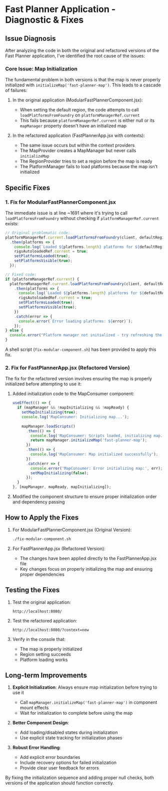 # Fast Planner Application - Diagnostic & Fixes

## Issue Diagnosis

After analyzing the code in both the original and refactored versions of the Fast Planner application, I've identified the root cause of the issues:

### Core Issue: Map Initialization

The fundamental problem in both versions is that the map is never properly initialized with `initializeMap('fast-planner-map')`. This leads to a cascade of failures:

1. In the original application (ModularFastPlannerComponent.jsx):
   - When setting the default region, the code attempts to call `loadPlatformsFromFoundry` on `platformManagerRef.current`
   - This fails because `platformManagerRef.current` is either null or its `mapManager` property doesn't have an initialized map

2. In the refactored application (FastPlannerApp.jsx with contexts):
   - The same issue occurs but within the context providers
   - The MapProvider creates a MapManager but never calls `initializeMap`
   - The RegionProvider tries to set a region before the map is ready
   - The PlatformManager fails to load platforms because the map isn't initialized

## Specific Fixes

### 1. Fix for ModularFastPlannerComponent.jsx

The immediate issue is at line ~1691 where it's trying to call `loadPlatformsFromFoundry` without checking if `platformManagerRef.current` exists:

```javascript
// Original problematic code:
platformManagerRef.current.loadPlatformsFromFoundry(client, defaultRegion.osdkRegion)
  .then(platforms => {
    console.log(`Loaded ${platforms.length} platforms for ${defaultRegion.name}`);
    rigsAutoloadedRef.current = true;
    setPlatformsLoaded(true);
    setPlatformsVisible(true);
  });

// Fixed code:
if (platformManagerRef.current) {
  platformManagerRef.current.loadPlatformsFromFoundry(client, defaultRegion.osdkRegion)
    .then(platforms => {
      console.log(`Loaded ${platforms.length} platforms for ${defaultRegion.name}`);
      rigsAutoloadedRef.current = true;
      setPlatformsLoaded(true);
      setPlatformsVisible(true);
    })
    .catch(error => {
      console.error(`Error loading platforms: ${error}`);
    });
} else {
  console.error("Platform manager not initialized - try refreshing the page");
}
```

A shell script (`fix-modular-component.sh`) has been provided to apply this fix.

### 2. Fix for FastPlannerApp.jsx (Refactored Version)

The fix for the refactored version involves ensuring the map is properly initialized before attempting to use it:

1. Added initialization code to the MapConsumer component:
   ```javascript
   useEffect(() => {
     if (mapManager && !mapInitializing && !mapReady) {
       setMapInitializing(true);
       console.log('MapConsumer: Initializing map...');
       
       mapManager.loadScripts()
         .then(() => {
           console.log('MapConsumer: Scripts loaded, initializing map...');
           return mapManager.initializeMap('fast-planner-map');
         })
         .then(() => {
           console.log('MapConsumer: Map initialized successfully');
         })
         .catch(err => {
           console.error('MapConsumer: Error initializing map:', err);
           setMapInitializing(false);
         });
     }
   }, [mapManager, mapReady, mapInitializing]);
   ```

2. Modified the component structure to ensure proper initialization order and dependency passing

## How to Apply the Fixes

1. For ModularFastPlannerComponent.jsx (Original Version):
   ```bash
   ./fix-modular-component.sh
   ```

2. For FastPlannerApp.jsx (Refactored Version):
   - The changes have been applied directly to the FastPlannerApp.jsx file
   - Key changes focus on properly initializing the map and ensuring proper dependencies

## Testing the Fixes

1. Test the original application:
   ```
   http://localhost:8080/
   ```

2. Test the refactored application:
   ```
   http://localhost:8080/?context=new
   ```

3. Verify in the console that:
   - The map is properly initialized
   - Region setting succeeds
   - Platform loading works

## Long-term Improvements

1. **Explicit Initialization**: Always ensure map initialization before trying to use it
   - Call `mapManager.initializeMap('fast-planner-map')` in component mount effects
   - Wait for initialization to complete before using the map

2. **Better Component Design**: 
   - Add loading/disabled states during initialization
   - Use explicit state tracking for initialization phases

3. **Robust Error Handling**:
   - Add explicit error boundaries
   - Include recovery options for failed initialization
   - Provide clear user feedback for errors

By fixing the initialization sequence and adding proper null checks, both versions of the application should function correctly.
